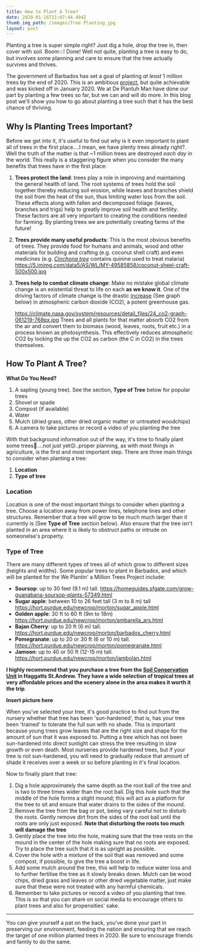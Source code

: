 ```yaml
---
title: How to Plant A Tree?
date: 2020-01-16T21:07:44.494Z
thumb_img_path: /images/Tree Planting.jpg
layout: post
---
```

Planting a tree is super simple right? Just dig a hole, drop the tree in, then cover with soil. Boom💥! Done! Well not quite, planting a tree is easy to do, but involves some planning and care to ensure that the tree actually survives and thrives. 

The government of Barbados has set a goal of planting _at least_ 1 million trees by the end of 2020. This is an ambitious [project](https://www.wegatherinbarbados.com/2020-ventures/1-million-trees/), but quite achievable and was kicked off in January 2020. We at De Plantuh Man have done our part by planting a few trees so far, but we can and will do more. In this blog post we'll show you how to go about planting a tree such that it has the best chance of thriving. 

## Why Is Planting Trees Important?

Before we get into it, it's useful to find out why is it even important to plant all of trees in the first place....I mean, we have plenty trees already right?. Well the truth of the matter is that ~1 million trees are destroyed _each day_ in the world. This really is a staggering figure when you consider the many benefits that trees have in the first place:

1. **Trees protect the land**: trees play a role in improving and maintaining the general health of land. The root systems of trees hold the soil together thereby reducing soil erosion, while leaves and branches shield the soil from the heat of the sun, thus limiting water loss from the soil. These effects along with fallen and decomposed foliage (leaves, branches and trigs) help to greatly improve soil health and fertility. These factors are all very important to creating the conditions needed for farming. By planting trees we are potentially creating farms of the future!  
2. **Trees provide many useful products**: This is the most obvious benefits of trees. They provide food for humans and animals, wood and other materials for building and crafting (e.g. coconut shell craft) and even medicines (e.g. [_Cinchona tree_](https://www.wikiwand.com/en/Cinchona#/Medicinal_use) contains quinine used to treat malaria)
https://5.imimg.com/data5/AS/WL/MY-49585858/coconut-sheel-craft-500x500.jpg
3. **Trees help to combat climate change**: Make no mistake global climate change is an existential threat to life on each **as we know it**. One of the driving factors of climate change is the drastic [increase](https://climate.nasa.gov/climate_resources/24/graphic-the-relentless-rise-of-carbon-dioxide/) (See graph below) in atmospheric carbon dioxide (CO2), a potent greenhouse gas.  

    https://climate.nasa.gov/system/resources/detail_files/24_co2-graph-061219-768px.jpg
Trees and all plants for that matter absorb CO2 from the air and convert them to biomass (wood, leaves, roots, fruit etc.) in a process known as photosynthesis. This effectively reduces atmospheric CO2 by locking the up the CO2 as carbon (the C in CO2) in the trees themselves. 

## How To Plant A Tree?

**What Do You Need?**
1. A sapling (young tree). See the section, **Type of Tree** below for popular trees
2. Shovel or spade
3. Compost (if available)
4. Water
5. Mulch (dried grass, other dried organic matter or untreated woodchips)
6. A camera to take pictures or record a video of you planting the tree

With that background information out of the way, it's time to finally plant some trees🙌....not just yet😌..proper planning, as with most things in agriculture, is the first and most important step.  There are three main things to consider when planting a tree:

1. **Location**
2. **Type of tree**

### Location

Location is one of the most important things to consider when planting a tree. Choose a location away from power lines, telephone lines and other structures. Remember that a tree will grow to be much much larger than it currently is (See **Type of Tree** section below). Also ensure that the tree isn't planted in an area where it is likely to obstruct paths or intrude on someonelse's property. 

### Type of Tree

There are many different types of trees all of which grow to different sizes (heights and widths). Some popular trees to plant in Barbados, and which will be planted for the We Plantin' a Million Trees Project include:

- **Soursop**: up to 30 feet (9.1 m) tall. https://homeguides.sfgate.com/grow-guanabana-soursop-plants-57349.html
- **Sugar apple**: between 10 to 26 feet tall (3 m to 8 m) tall https://hort.purdue.edu/newcrop/morton/sugar_apple.html
- **Golden apple**: 30 ft to 60 ft (9m to 18m) https://hort.purdue.edu/newcrop/morton/ambarella_ars.html
- **Bajan Cherry**: up to 20 ft (6 m) tall. 
https://hort.purdue.edu/newcrop/morton/barbados_cherry.html
- **Pomegranate**: up to 20 or 30 ft (6 or 10 m) tall.
https://hort.purdue.edu/newcrop/morton/pomegranate.html
- **Jamoon**: up to 40 or 50 ft (12-15 m) tall.  https://hort.purdue.edu/newcrop/morton/jambolan.html

**I highly recommend that you purchase a tree from the [Soil Conservation Unit](https://www.agriculture.gov.bb/Departments/Soil-Conservation-Unit/) in Haggatts St.Andrew. They have a wide selection of tropical trees at very affordable prices and the scenery alone in the area makes it worth it the trip**.

**Insert picture here**

When you've selected your tree, it's good practice to find out from the nursery whether that tree has been 'sun-hardened', that is, has your tree been 'trained' to tolerate the full sun with no shade. This is important because young trees grow leaves that are the right size and shape for the amount of sun that it was exposed to. Putting a tree which has not been sun-hardened into direct sunlight can stress the tree resulting in slow growth or even death. Most nurseries provide hardened trees, but if your tree is not sun-hardened, you will need to gradually reduce that amount of shade it receives over a week or so before planting in it's final location.

Now to finally plant that tree:

1. Dig a hole approximately the same depth as the root ball of the tree and is two to three times wider than the root ball. Dig this hole such that the middle of the hole forms a slight mound; this will act as a platform for the tree to sit and ensure that water drains to the sides of the mound.
2. Remove the tree from the bag or pot, being vary careful not to disturb the roots. Gently remove dirt from the sides of the root ball until the roots are only just exposed. **Note that disturbing the roots too much will damage the tree**
3. Gently place the tree into the hole, making sure that the tree rests on the mound in the center of the hole making sure that no roots are exposed. Try to place the tree such that it is as upright as possible.
4. Cover the hole with a mixture of the soil that was removed and some compost, if possible, to give the tree a boost in life.
5. Add some mulch around the tree, this will help to reduce water loss and to further fertilise the tree as it slowly breaks down. Mulch can be wood chips, dried grass and leaves or other dried vegetable matter, just make sure that these were not treated with any harmful chemicals.
6. Remember to take pictures or record a video of you planting that tree. This is so that you can share on social media to encourage others to plant trees and also for propensities' sake.

---

You can give yourself a pat on the back, you've done your part in preserving our environment, feeding the nation and ensuring that we reach the target of one million planted trees in 2020. Be sure to encourage friends and family to do the same.

